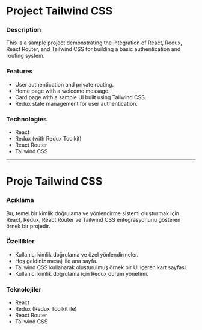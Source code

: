 # Project Tailwind CSS

### Description

This is a sample project demonstrating the integration of React, Redux, React Router, and Tailwind CSS for building a basic authentication and routing system.

### Features

- User authentication and private routing.
- Home page with a welcome message.
- Card page with a sample UI built using Tailwind CSS.
- Redux state management for user authentication.

### Technologies

- React
- Redux (with Redux Toolkit)
- React Router
- Tailwind CSS

---

# Proje Tailwind CSS

### Açıklama

Bu, temel bir kimlik doğrulama ve yönlendirme sistemi oluşturmak için React, Redux, React Router ve Tailwind CSS entegrasyonunu gösteren örnek bir projedir.

### Özellikler

- Kullanıcı kimlik doğrulama ve özel yönlendirmeler.
- Hoş geldiniz mesajı ile ana sayfa.
- Tailwind CSS kullanarak oluşturulmuş örnek bir UI içeren kart sayfası.
- Kullanıcı kimlik doğrulama için Redux durum yönetimi.

### Teknolojiler

- React
- Redux (Redux Toolkit ile)
- React Router
- Tailwind CSS